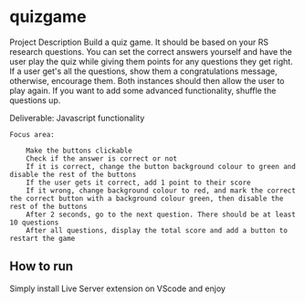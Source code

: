 # quizgame

Project Description
Build a quiz game.
It should be based on your RS research questions. You can set the correct answers yourself and have the user play the quiz while giving them points for any questions they get right. If a user get's all the questions, show them a congratulations message, otherwise, encourage them. Both instances should then allow the user to play again. If you want to add some advanced functionality, shuffle the questions up.

Deliverable: Javascript functionality

    Focus area:

        Make the buttons clickable
        Check if the answer is correct or not
        If it is correct, change the button background colour to green and disable the rest of the buttons
        If the user gets it correct, add 1 point to their score
        If it wrong, change background colour to red, and mark the correct the correct button with a background colour green, then disable the rest of the buttons
        After 2 seconds, go to the next question. There should be at least 10 questions
        After all questions, display the total score and add a button to restart the game

## How to run
Simply install Live Server extension on VScode and enjoy